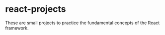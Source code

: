 # react-projects
These are small projects to practice the fundamental concepts of the React framework. 
